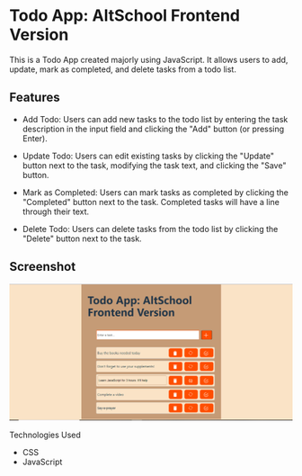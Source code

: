 # Todo App: AltSchool Frontend Version

This is a Todo App created majorly using JavaScript. It allows users to add, update, mark as completed, and delete tasks from a todo list.

## Features

- Add Todo: Users can add new tasks to the todo list by entering the task description in the input field and clicking the "Add" button (or pressing Enter).

- Update Todo: Users can edit existing tasks by clicking the "Update" button next to the task, modifying the task text, and clicking the "Save" button.
- Mark as Completed: Users can mark tasks as completed by clicking the "Completed" button next to the task. Completed tasks will have a line through their text.
- Delete Todo: Users can delete tasks from the todo list by clicking the "Delete" button next to the task.


##  Screenshot
![Todo App](Screenshot.png)


Technologies Used
- CSS
- JavaScript
